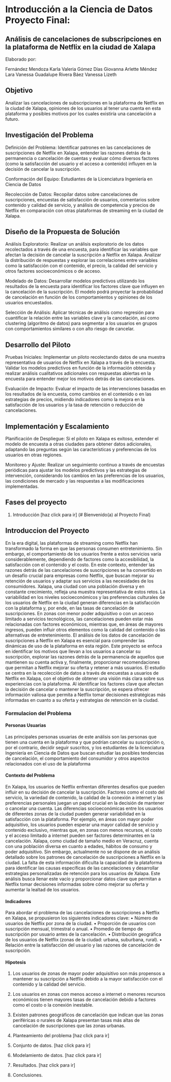 # Introducción a la Ciencia de Datos Proyecto Final:
## Análisis de cancelaciones de subscripciones en la plataforma de Netflix en la ciudad de Xalapa

Elaborado por: 

Fernández Mendoza Karla Valeria
Gómez Días Giovanna Arlette 
Méndez Lara Vanessa Guadalupe
Rivera Báez Vanessa Lizeth

## Objetivo
Analizar las cancelaciones de subscripciones en la plataforma de Netflix en la ciudad de Xalapa, opiniones de los usuarios al tener una cuenta en esta plataforma y posibles motivos por los cuales existiría una cancelación a futuro.

## Investigación del Problema	
Definición del Problema: Identificar patrones en las cancelaciones de suscripciones de Netflix en Xalapa, entender las razones detrás de la permanencia o cancelación de cuentas y evaluar cómo diversos factores (como la satisfacción del usuario y el acceso a contenido) influyen en la decisión de cancelar la suscripción.

Conformación del Equipo: Estudiantes de la Licenciatura Ingeniería en Ciencia de Datos

Recolección de Datos: Recopilar datos sobre cancelaciones de suscripciones, encuestas de satisfacción de usuarios, comentarios sobre contenido y calidad de servicio, y análisis de competencia y precios de Netflix en comparación con otras plataformas de streaming en la ciudad de Xalapa.

## Diseño de la Propuesta de Solución
Análisis Exploratorio: Realizar un análisis exploratorio de los datos recolectados a través de una encuesta, para identificar las variables que afectan la decisión de cancelar la suscripción a Netflix en Xalapa. Analizar la distribución de respuestas y explorar las correlaciones entre variables como la satisfacción con el contenido, el precio, la calidad del servicio y otros factores socioeconómicos o de acceso.

Modelado de Datos: Desarrollar modelos predictivos utilizando los resultados de la encuesta para identificar los factores clave que influyen en la cancelación de la suscripción. El modelo podrá proyectar la probabilidad de cancelación en función de los comportamientos y opiniones de los usuarios encuestados.

Selección de Análisis: Aplicar técnicas de análisis como regresión para cuantificar la relación entre las variables clave y la cancelación, así como clustering (algoritmo de datos) para segmentar a los usuarios en grupos con comportamientos similares o con alto riesgo de cancelar.

## Desarrollo del Piloto
Pruebas Iniciales: Implementar un piloto recolectando datos de una muestra representativa de usuarios de Netflix en Xalapa a través de la encuesta. Validar los modelos predictivos en función de la información obtenida y realizar análisis cualitativos adicionales con respuestas abiertas en la encuesta para entender mejor los motivos detrás de las cancelaciones.

Evaluación de Impacto: Evaluar el impacto de las intervenciones basadas en los resultados de la encuesta, como cambios en el contenido o en las estrategias de precios, midiendo indicadores como la mejora en la satisfacción de los usuarios y la tasa de retención o reducción de cancelaciones.

## Implementación y Escalamiento
Planificación de Despliegue: Si el piloto en Xalapa es exitoso, extender el modelo de encuesta a otras ciudades para obtener datos adicionales, adaptando las preguntas según las características y preferencias de los usuarios en otras regiones.

Monitoreo y Ajuste: Realizar un seguimiento continuo a través de encuestas periódicas para ajustar los modelos predictivos y las estrategias de intervención, considerando los cambios en las preferencias de los usuarios, las condiciones de mercado y las respuestas a las modificaciones implementadas.

## Fases del proyecto
1. Introducción [haz click para ir] (# Bienvenido(a) al Proyecto Final) 

## Introduccion del Proyecto

En la era digital, las plataformas de streaming como Netflix han transformado la forma en que las personas consumen entretenimiento. Sin embargo, el comportamiento de los usuarios frente a estos servicios varía considerablemente, dependiendo de factores como la accesibilidad, la satisfacción con el contenido y el costo. En este contexto, entender las razones detrás de las cancelaciones de suscripciones se ha convertido en un desafío crucial para empresas como Netflix, que buscan mejorar su retención de usuarios y adaptar sus servicios a las necesidades de los consumidores.
Xalapa, una ciudad con una población diversa y en constante crecimiento, refleja una muestra representativa de estos retos. La variabilidad en los niveles socioeconómicos y las preferencias culturales de los usuarios de Netflix en la ciudad generan diferencias en la satisfacción con la plataforma y, por ende, en las tasas de cancelación de suscripciones. En zonas con menor poder adquisitivo o con un acceso limitado a servicios tecnológicos, las cancelaciones pueden estar más relacionadas con factores económicos, mientras que, en áreas de mayores ingresos, pueden influir otros elementos como la calidad del contenido o las alternativas de entretenimiento.
El análisis de los datos de cancelación de suscripciones a Netflix en Xalapa es esencial para comprender las dinámicas de uso de la plataforma en esta región. Este proyecto se enfoca en identificar los motivos que llevan a los usuarios a cancelar su suscripción, explorar las razones detrás de la permanencia de aquellos que mantienen su cuenta activa y, finalmente, proporcionar recomendaciones que permitan a Netflix mejorar su oferta y retener a más usuarios.
El estudio se centra en la recolección de datos a través de encuestas a usuarios de Netflix en Xalapa, con el objetivo de obtener una visión más clara sobre sus experiencias con la plataforma. Al identificar los factores clave que afectan la decisión de cancelar o mantener la suscripción, se espera ofrecer información valiosa que permita a Netflix tomar decisiones estratégicas más informadas en cuanto a su oferta y estrategias de retención en la ciudad.

### Formulacion del Problema 

#### Personas Usuarias 

Las principales personas usuarias de este análisis son las personas que tienen una cuenta en la 
plataforma y que podrían cancelar su suscripción o, por el contrario, decidir seguir suscritos, y los 
estudiantes de la licenciatura Ingeniería en Ciencia de Datos que buscan estudiar las posibles tendencias de cancelación, el comportamiento 
del consumidor y otros aspectos relacionados con el uso de la plataforma

#### Contexto del Problema 

En Xalapa, los usuarios de Netflix enfrentan diferentes desafíos que pueden influir en su decisión de cancelar la suscripción. Factores como el costo del servicio, la variedad de contenido, la calidad de la conexión a internet y las preferencias personales juegan un papel crucial en la decisión de mantener o cancelar una cuenta. Las diferencias socioeconómicas entre los usuarios de diferentes zonas de la ciudad pueden generar variabilidad en la satisfacción con la plataforma. Por ejemplo, en áreas con mayor poder adquisitivo, los usuarios pueden esperar una mayor calidad de servicio y contenido exclusivo, mientras que, en zonas con menos recursos, el costo y el acceso limitado a internet pueden ser factores determinantes en la cancelación.
Xalapa, como ciudad de tamaño medio en Veracruz, cuenta con una población diversa en cuanto a edades, hábitos de consumo y poder adquisitivo. Sin embargo, actualmente no se dispone de un análisis detallado sobre los patrones de cancelación de suscripciones a Netflix en la ciudad. La falta de esta información dificulta la capacidad de la plataforma para identificar las causas específicas de las cancelaciones y desarrollar estrategias personalizadas de retención para los usuarios de Xalapa. Este análisis busca llenar este vacío y proporcionar datos clave que permitan a Netflix tomar decisiones informadas sobre cómo mejorar su oferta y aumentar la lealtad de los usuarios.

#### Indicadores

Para abordar el problema de las cancelaciones de suscripciones a Netflix en Xalapa, se propusieron los siguientes indicadores clave:
•	Número de usuarios de Netflix por zona de la ciudad.
•	Proporción de usuarios con suscripción mensual, trimestral o anual.
•	Promedio de tiempo de suscripción por usuario antes de la cancelación.
•	Distribución geográfica de los usuarios de Netflix (zonas de la ciudad: urbana, suburbana, rural).
•	Relación entre la satisfacción del usuario y las razones de cancelación de suscripción.

#### Hipotesis 

1.	Los usuarios de zonas de mayor poder adquisitivo son más propensos a mantener su suscripción a Netflix debido a la mayor satisfacción con el contenido y la calidad del servicio.
2.	Los usuarios en zonas con menos acceso a internet o menores recursos económicos tienen mayores tasas de cancelación debido a factores como el costo o la conexión inestable.
3.	Existen patrones geográficos de cancelación que indican que las zonas periféricas o rurales de Xalapa presentan tasas más altas de cancelación de suscripciones que las zonas urbanas.

2. Planteamiento del problema [haz click para ir]
3. Conjunto de datos. [haz click para ir]
4. Modelamiento de datos. [haz click para ir]
5. Resultados. [haz click para ir]
6. Conclusiones.
